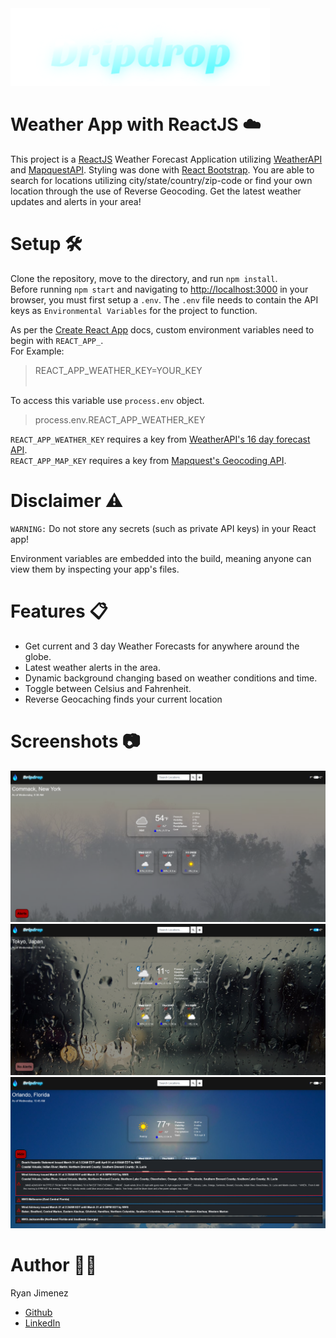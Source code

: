 <img src="https://github.com/Jimenez0106/weather-app/blob/master/src/images/README/Dripdrop.png" alt="App Logo"/>

# Weather App with ReactJS :cloud:

This project is a [ReactJS](https://reactjs.org/) Weather Forecast Application utilizing [WeatherAPI](https://www.weatherapi.com/) and [MapquestAPI](https://developer.mapquest.com/). Styling was done with [React Bootstrap](https://react-bootstrap.github.io/). You are able to search for locations utilizing city/state/country/zip-code or find your own location through the use of Reverse Geocoding. Get the latest weather updates and alerts in your area!

# Setup :hammer_and_wrench:

Clone the repository, move to the directory, and run `npm install`.<br />
Before running `npm start` and navigating to [http://localhost:3000](http://localhost:3000) in your browser, you must first setup a `.env`. The `.env` file needs to contain the API keys as `Environmental Variables` for the project to function.

As per the [Create React App](https://create-react-app.dev/docs/adding-custom-environment-variables/) docs, custom environment variables need to begin with `REACT_APP_`.<br />
For Example:

> REACT_APP_WEATHER_KEY=YOUR_KEY <br /> <br />

To access this variable use `process.env` object.<br />

> process.env.REACT_APP_WEATHER_KEY

`REACT_APP_WEATHER_KEY` requires a key from [WeatherAPI's 16 day forecast API](https://openweathermap.org/forecast16).<br />
`REACT_APP_MAP_KEY` requires a key from [Mapquest's Geocoding API](https://developer.mapquest.com/documentation/geocoding-api/).

# Disclaimer :warning:

`WARNING:` Do not store any secrets (such as private API keys) in your React app!

Environment variables are embedded into the build, meaning anyone can view them by inspecting your app's files.

# Features :clipboard:

- Get current and 3 day Weather Forecasts for anywhere around the globe.
- Latest weather alerts in the area.
- Dynamic background changing based on weather conditions and time.
- Toggle between Celsius and Fahrenheit.
- Reverse Geocaching finds your current location

# Screenshots :camera:

<img src="https://github.com/Jimenez0106/weather-app/blob/master/src/images/README/Screenshot_1.png?raw=true" alt="Screenshot 1">
<img src="https://github.com/Jimenez0106/weather-app/blob/master/src/images/README/Screenshot_2.png?raw=true" alt="Screenshot 2">
<img src="https://github.com/Jimenez0106/weather-app/blob/master/src/images/README/Screenshot_3.png?raw=true" alt="Screenshot 3">

# Author :raising_hand_man:
Ryan Jimenez
- [Github](https://github.com/Jimenez0106) 
- [LinkedIn](https://www.linkedin.com/in/ryan-l-jimenez/)
